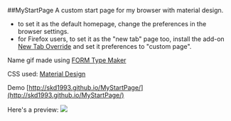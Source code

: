 ##MyStartPage
A custom start page for my browser with material design.

* to set it as the default homepage, change the preferences in the browser settings.
* for Firefox users, to set it as the "new tab" page too, install the add-on [New Tab Override](https://addons.mozilla.org/en-US/firefox/addon/new-tab-override/) and set it preferences to "custom page".

Name gif made using [FORM Type Maker](https://formtypemaker.appspot.com/)

CSS used: [Material Design](http://fezvrasta.github.io/bootstrap-material-design/bootstrap-elements.html)

Demo [http://skd1993.github.io/MyStartPage/](http://skd1993.github.io/MyStartPage/)

Here's a preview:
![](http://i.imgur.com/HRrmKaY.png)